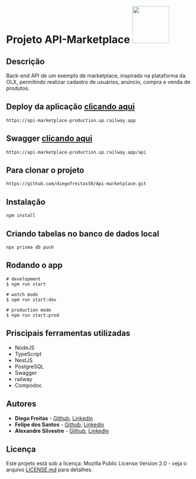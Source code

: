 # Projeto API-Marketplace <img src="https://user-images.githubusercontent.com/95504029/151560441-2e792d97-fd65-462c-8fd7-70f581de5674.gif" width="100">

## Descrição

Back-end API de um exemplo de marketplace, inspirado na plataforma da OLX, permitindo realizar cadastro de usuários, anúncio, compra e venda de produtos.

## Deploy da aplicação [clicando aqui](https://api-marketplace-production.up.railway.app)

```
https://api-marketplace-production.up.railway.app
```
## Swagger [clicando aqui](https://api-marketplace-production.up.railway.app/api)

```
https://api-marketplace-production.up.railway.app/api
```

## Para clonar o projeto

```
https://github.com/diegofreitas50/Api-marketplace.git
```

## Instalação

```
npm install
```

## Criando tabelas no banco de dados local

```
npx prisma db push
```

## Rodando o app

```
# development
$ npm run start

# watch mode
$ npm run start:dev

# production mode
$ npm run start:prod
```

## Priscipais ferramentas utilizadas

* NodeJS
* TypeScript
* NestJS
* PostgreSQL
* Swagger
* railway
* Compodoc

## Autores

* **Diego Freitas** - [Github](https://github.com/diegofreitas50), [Linkedin](https://www.linkedin.com/in/diegofreitas50/)
* **Felipe dos Santos** - [Github](https://github.com/Felipe360flp), [Linkedin](https://www.linkedin.com/in/felipe-dos-santos-azevedo-57a04b20b/)
* **Alexandre Silvestre** - [Github](https://github.com/AlexandreSilvestre21), [Linkedin](https://www.linkedin.com/in/alexandre-silvestre-129b54228/)


## Licença

Este projeto está sob a licença: Mozilla Public License Version 2.0 - veja o arquivo [LICENSE.md](https://github.com/diegofreitas50/Projeto3-Rick-and-Morty-API-BackEnd/blob/main/LICENSE) para detalhes.
